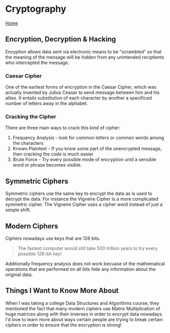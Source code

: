 # Cryptography

[Home](../index.md)

## Encryption, Decryption & Hacking

Encyption allows data sent via electronic means to be "scrambled" so that the meaning of the message will be hidden from any unintended reciptients who intercepted the message.

### Caesar Cipher

One of the earliest forms of encryption in the Caesar Cipher, which was actually invented by Julius Ceasar to send message between him and his allies. It entails substitution of each character by another a specificed number of letters away in the alphabet.

### Cracking the Cipher

There are three main ways to crack this kind of cipher:

1. Frequency Analysis - look for common letters or common words among the characters
2. Known Plaintext - If you know some part of the unencrypted message, then cracking the code is much easier
3. Brute Force - Try every possible mode of encryption until a sensible word or phrase becomes visible.

## Symmetric Ciphers

Symmetric ciphers use the same key to encrypt the data as is used to decrypt the data. For instance the Vigneire Cipher is a more complicated symmetric cipher. The Vigneire Cipher uses a cipher word instead of just a simple shift.

## Modern Ciphers

Ciphers nowadays use keys that are 128 bits.

> The fastest computer would still take 500 trillion years to try every possible 128-bit key!

Additionally frequency analysis does not work becuase of the mathematical operations that are performed on all bits hide any information about the original data.

## Things I Want to Know More About

When I was taking a college Data Structures and Algorithms course, they mentioned the fact that many modern ciphers use Matrix Multiplication of huge matrices along with their inverses in order to encrypt data nowadays. I'd love to learn more about ways certain people are trying to break certain ciphers in order to ensure that the encryption is strong!
